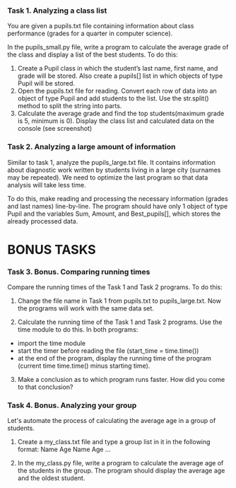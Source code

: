 ### Task 1. Analyzing a class list
You are given a pupils.txt file containing information about class performance (grades for a quarter in computer science).

In the pupils_small.py file, write a program to calculate the average grade of the class and display a list of the best students. To do this:

1) Create a Pupil class in which the student’s last name, first name, and grade will be stored. Also create a pupils[] list in which objects of type Pupil will be stored.
2) Open the pupils.txt file for reading. Convert each row of data into an object of type Pupil and add students to the list. Use the str.split() method to split the string into parts.
3) Calculate the average grade and find the top students(maximum grade is 5, minimum is 0). Display the class list and calculated data on the console (see screenshot)


### Task 2. Analyzing a large amount of information
Similar to task 1, analyze the pupils_large.txt file. It contains information about diagnostic work written by students living in a large city (surnames may be repeated).
We need to optimize the last program so that data analysis will take less time.

To do this, make reading and processing the necessary information (grades and last names) line-by-line. The program should have only 1 object of type Pupil and the variables Sum, Amount, and Best_pupils[], which stores the already processed data.

# BONUS TASKS
### Task 3. Bonus. Comparing running times
Compare the running times of the Task 1 and Task 2 programs. To do this:

1) Change the file name in Task 1 from pupils.txt to pupils_large.txt. Now the programs will work with the same data set.

2) Calculate the running time of the Task 1 and Task 2 programs. Use the time module to do this. In both programs:
- import the time module
- start the timer before reading the file (start_time = time.time())
- at the end of the program, display the running time of the program (current time time.time() minus starting time).

3) Make a conclusion as to which program runs faster. How did you come to that conclusion?

### Task 4. Bonus. Analyzing your group
Let's automate the process of calculating the average age in a group of students.

1) Create a my_class.txt file and type a group list in it in the following format:
Name Age
Name Age
...

2) In the my_class.py file, write a program to calculate the average age of the students in the group. The program should display the average age and the oldest student.


